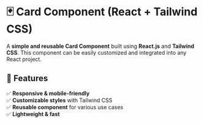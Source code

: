 # 🃏 Card Component (React + Tailwind CSS)

A **simple and reusable Card Component** built using **React.js** and **Tailwind
CSS**. This component can be easily customized and integrated into any React
project.

## 🚀 Features

✅ **Responsive & mobile-friendly**  
✅ **Customizable styles** with Tailwind CSS  
✅ **Reusable component** for various use cases  
✅ **Lightweight & fast**

